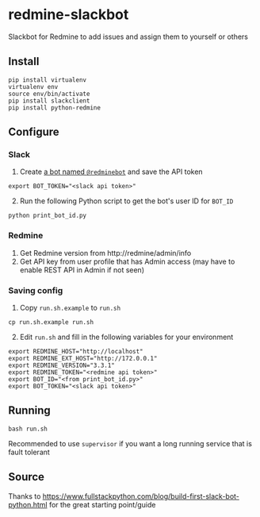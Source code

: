 # redmine-slackbot
Slackbot for Redmine to add issues and assign them to yourself or others

## Install

```
pip install virtualenv
virtualenv env
source env/bin/activate
pip install slackclient
pip install python-redmine
```

## Configure

### Slack

1. Create [a bot named `@redminebot`](https://my.slack.com/services/new/bot) and save the API token
 
 `export BOT_TOKEN="<slack api token>"`
 
2. Run the following Python script to get the bot's user ID for `BOT_ID`
 
 `python print_bot_id.py`

### Redmine

1. Get Redmine version from http://redmine/admin/info
2. Get API key from user profile that has Admin access (may have to enable REST API in Admin if not seen)

### Saving config

1. Copy `run.sh.example` to `run.sh` 

 `cp run.sh.example run.sh`

2. Edit `run.sh` and fill in the following variables for your environment
```
export REDMINE_HOST="http://localhost"
export REDMINE_EXT_HOST="http://172.0.0.1"
export REDMINE_VERSION="3.3.1"
export REDMINE_TOKEN="<redmine api token>"
export BOT_ID="<from print_bot_id.py>"
export BOT_TOKEN="<slack api token>"
```

## Running

```
bash run.sh
```
Recommended to use `supervisor` if you want a long running service that is fault tolerant

## Source

Thanks to https://www.fullstackpython.com/blog/build-first-slack-bot-python.html for the great starting point/guide
